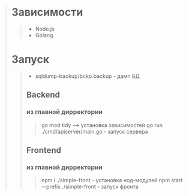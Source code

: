 ># Зависимости
>> - Node.js
>> - Golang
># Запуск
>> - sqldump-backup/bckp.backup - дамп БД 
>> ## Backend 
>>### из главной дирректории 
>>> go mod tidy --> установка зависимостей
>>> go run ./cmd/apiserver/main.go - запуск сервера
>> ## Frontend
>>### из главной дирректории
>>>  npm i ./simple-front - установка нод-модулей
>>> npm start --prefix ./simple-front  - запуск фронта